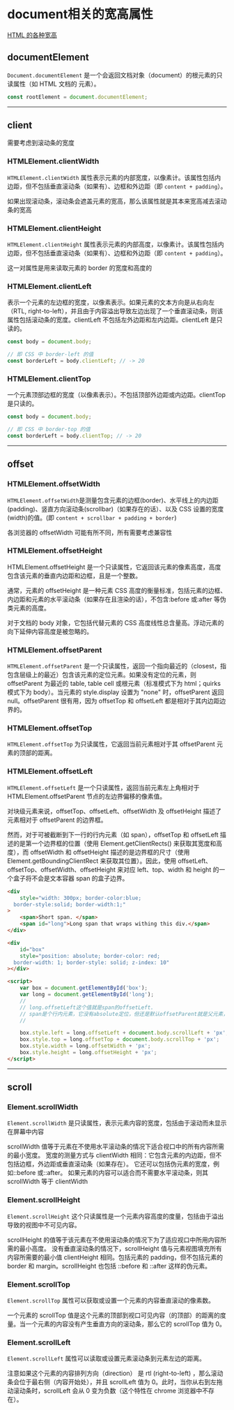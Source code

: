# document相关的宽高属性

[HTML 的各种宽高](https://www.jianshu.com/p/60332df38393)

## documentElement

`Document.documentElement` 是一个会返回文档对象（document）的根元素的只读属性（如 HTML 文档的 <html> 元素）。

```js
const rootElement = document.documentElement;
```

---

## client

需要考虑到滚动条的宽度

### HTMLElement.clientWidth

`HTMLElement.clientWidth` 属性表示元素的内部宽度，以像素计。该属性包括内边距，但不包括垂直滚动条（如果有）、边框和外边距（即 `content + padding`）。

如果出现滚动条，滚动条会遮盖元素的宽高，那么该属性就是其本来宽高减去滚动条的宽高

### HTMLElement.clientHeight

`HTMLElement.clientHeight` 属性表示元素的内部高度，以像素计。该属性包括内边距，但不包括垂直滚动条（如果有）、边框和外边距（即 `content + padding`）。

这一对属性是用来读取元素的 border 的宽度和高度的

### HTMLElement.clientLeft

表示一个元素的左边框的宽度，以像素表示。如果元素的文本方向是从右向左（RTL, right-to-left），并且由于内容溢出导致左边出现了一个垂直滚动条，则该属性包括滚动条的宽度。clientLeft 不包括左外边距和左内边距。clientLeft 是只读的。

```js
const body = document.body;

// 即 CSS 中 border-left 的值
const borderLeft = body.clientLeft; // -> 20
```

### HTMLElement.clientTop

一个元素顶部边框的宽度（以像素表示）。不包括顶部外边距或内边距。clientTop 是只读的。

```js
const body = document.body;

// 即 CSS 中 border-top 的值
const borderLeft = body.clientTop; // -> 20
```

---

## offset

### HTMLElement.offsetWidth

`HTMLElement.offsetWidth`是测量包含元素的边框(border)、水平线上的内边距(padding)、竖直方向滚动条(scrollbar)（如果存在的话）、以及 CSS 设置的宽度(width)的值。(即 `content + scrollbar + padding + border`)

各浏览器的 offsetWidth 可能有所不同，所有需要考虑兼容性

### HTMLElement.offsetHeight

HTMLElement.offsetHeight 是一个只读属性，它返回该元素的像素高度，高度包含该元素的垂直内边距和边框，且是一个整数。

通常，元素的 offsetHeight 是一种元素 CSS 高度的衡量标准，包括元素的边框、内边距和元素的水平滚动条（如果存在且渲染的话），不包含:before 或:after 等伪类元素的高度。

对于文档的 body 对象，它包括代替元素的 CSS 高度线性总含量高。浮动元素的向下延伸内容高度是被忽略的。

### HTMLElement.offsetParent

`HTMLElement.offsetParent` 是一个只读属性，返回一个指向最近的（closest，指包含层级上的最近）包含该元素的定位元素。如果没有定位的元素，则 offsetParent 为最近的 table, table cell 或根元素（标准模式下为 html；quirks 模式下为 body）。当元素的 style.display 设置为 "none" 时，offsetParent 返回 null。offsetParent 很有用，因为 offsetTop 和 offsetLeft 都是相对于其内边距边界的。

### HTMLElement.offsetTop

`HTMLElement.offsetTop` 为只读属性，它返回当前元素相对于其 offsetParent 元素的顶部的距离。

### HTMLElement.offsetLeft

`HTMLElement.offsetLeft` 是一个只读属性，返回当前元素左上角相对于 HTMLElement.offsetParent 节点的左边界偏移的像素值。

对块级元素来说，offsetTop、offsetLeft、offsetWidth 及 offsetHeight 描述了元素相对于 offsetParent 的边界框。

然而，对于可被截断到下一行的行内元素（如 span），offsetTop 和 offsetLeft 描述的是第一个边界框的位置（使用 Element.getClientRects() 来获取其宽度和高度），而 offsetWidth 和 offsetHeight 描述的是边界框的尺寸（使用 Element.getBoundingClientRect 来获取其位置）。因此，使用 offsetLeft、offsetTop、offsetWidth、offsetHeight 来对应 left、top、width 和 height 的一个盒子将不会是文本容器 span 的盒子边界。

```html
<div
    style="width: 300px; border-color:blue;
  border-style:solid; border-width:1;"
>
    <span>Short span. </span>
    <span id="long">Long span that wraps withing this div.</span>
</div>

<div
    id="box"
    style="position: absolute; border-color: red;
  border-width: 1; border-style: solid; z-index: 10"
></div>

<script>
    var box = document.getElementById('box');
    var long = document.getElementById('long');
    //
    // long.offsetLeft这个值就是span的offsetLeft.
    // span是个行内元素，它没有absolute定位，但还是默认offsetParent就是父元素，而不是根
    //

    box.style.left = long.offsetLeft + document.body.scrollLeft + 'px';
    box.style.top = long.offsetTop + document.body.scrollTop + 'px';
    box.style.width = long.offsetWidth + 'px';
    box.style.height = long.offsetHeight + 'px';
</script>
```

---

## scroll

### Element.scrollWidth

`Element.scrollWidth` 是只读属性，表示元素内容的宽度，包括由于滚动而未显示在屏幕中内容

scrollWidth 值等于元素在不使用水平滚动条的情况下适合视口中的所有内容所需的最小宽度。 宽度的测量方式与 clientWidth 相同：它包含元素的内边距，但不包括边框，外边距或垂直滚动条（如果存在）。 它还可以包括伪元素的宽度，例如::before 或::after。 如果元素的内容可以适合而不需要水平滚动条，则其 scrollWidth 等于 clientWidth

### Element.scrollHeight

`Element.scrollHeight` 这个只读属性是一个元素内容高度的度量，包括由于溢出导致的视图中不可见内容。

scrollHeight 的值等于该元素在不使用滚动条的情况下为了适应视口中所用内容所需的最小高度。 没有垂直滚动条的情况下，scrollHeight 值与元素视图填充所有内容所需要的最小值 clientHeight 相同。包括元素的 padding，但不包括元素的 border 和 margin。scrollHeight 也包括 ::before 和 ::after 这样的伪元素。

### Element.scrollTop

`Element.scrollTop` 属性可以获取或设置一个元素的内容垂直滚动的像素数。

一个元素的 scrollTop 值是这个元素的顶部到视口可见内容（的顶部）的距离的度量。当一个元素的内容没有产生垂直方向的滚动条，那么它的 scrollTop 值为 0。

### Element.scrollLeft

`Element.scrollLeft` 属性可以读取或设置元素滚动条到元素左边的距离。

注意如果这个元素的内容排列方向（direction） 是 rtl (right-to-left) ，那么滚动条会位于最右侧（内容开始处），并且 scrollLeft 值为 0。此时，当你从右到左拖动滚动条时，scrollLeft 会从 0 变为负数（这个特性在 chrome 浏览器中不存在）。
